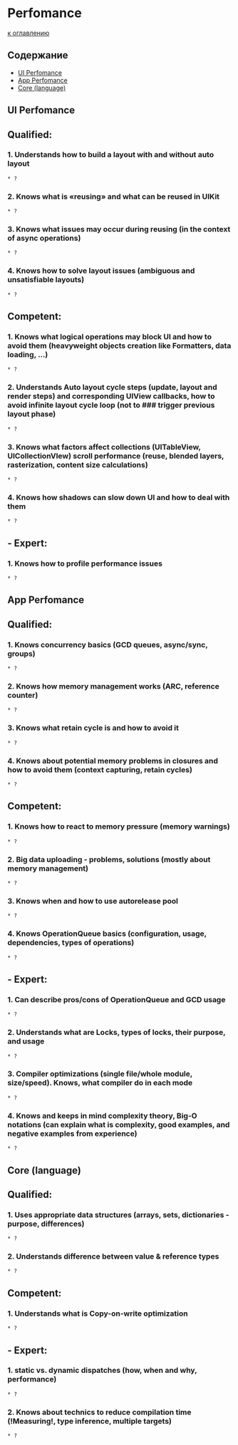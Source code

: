 # Perfomance

[к оглавлению](./README.md)

## Содержание

- [UI Perfomance](./Perfomance.md#ui-perfomance)
- [App Perfomance](./Perfomance.md#app-perfomance)
- [Core (language)](./Perfomance.md#core-language)

## <a id="ui-perfomance)"></a> UI Perfomance

## Qualified:
### 1. Understands how to build a layout with and without auto layout
    * ?
### 2. Knows what is «reusing» and what can be reused in UIKit
    * ?
### 3. Knows what issues may occur during reusing (in the context of async operations)
    * ?
### 4. Knows how to solve layout issues (ambiguous and unsatisfiable layouts)
    * ?

## Competent:
### 1. Knows what logical operations may block UI and how to avoid them (heavyweight objects creation like Formatters, data loading, …)
    * ?
### 2. Understands Auto layout cycle steps (update, layout and render steps) and corresponding UIView callbacks, how to avoid infinite layout cycle loop (not to ### trigger previous layout phase)
    * ?
### 3. Knows what factors affect collections (UITableView, UICollectionVIew) scroll performance (reuse, blended layers, rasterization, content size calculations)
    * ?
### 4. Knows how shadows can slow down UI and how to deal with them
    * ?

## - Expert:
### 1. Knows how to profile performance issues
    * ?

## <a id="app-perfomance)"></a> App Perfomance

## Qualified:
### 1. Knows concurrency basics (GCD queues, async/sync, groups)
    * ?
### 2. Knows how memory management works (ARC, reference counter)
    * ?
### 3. Knows what retain cycle is and how to avoid it
    * ?
### 4. Knows about potential memory problems in closures and how to avoid them (context capturing, retain cycles)
    * ?

## Competent:
### 1. Knows how to react to memory pressure (memory warnings)
    * ?
### 2. Big data uploading - problems, solutions (mostly about memory management)
    * ? 
### 3. Knows when and how to use autorelease pool
    * ?
### 4. Knows OperationQueue basics (configuration, usage, dependencies, types of operations)
    * ?

## - Expert:
### 1. Can describe pros/cons of OperationQueue and GCD usage
    * ?
### 2. Understands what are Locks, types of locks, their purpose, and usage
    * ?
### 3. Compiler optimizations (single file/whole module, size/speed). Knows, what compiler do in each mode
    * ?
### 4. Knows and keeps in mind complexity theory, Big-O notations (can explain what is complexity, good examples, and negative examples from experience)
    * ?

## <a id="core-language"></a> Core (language)

## Qualified:
### 1. Uses appropriate data structures (arrays, sets, dictionaries - purpose, differences)
    * ?
### 2. Understands difference between value & reference types
    * ?

## Competent:
### 1. Understands what is Copy-on-write optimization
    * ?
    
## - Expert:
### 1. static vs. dynamic dispatches (how, when and why, performance)
    * ?
### 2. Knows about technics to reduce compilation time (!Measuring!, type inference, multiple targets)
    * ?
